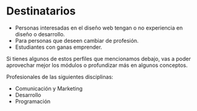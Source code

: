 # Destinatarios

* Personas interesadas en el diseño web tengan o no experiencia en diseño o desarrollo.
* Para personas que deseen cambiar de profesión.
* Estudiantes con ganas emprender.

Si tienes algunos de estos perfiles que mencionamos debajo, vas a poder aprovechar mejor los módulos o profundizar más en algunos conceptos.

Profesionales de las siguientes disciplinas:

* Comunicación y Marketing
* Desarrollo
* Programación
